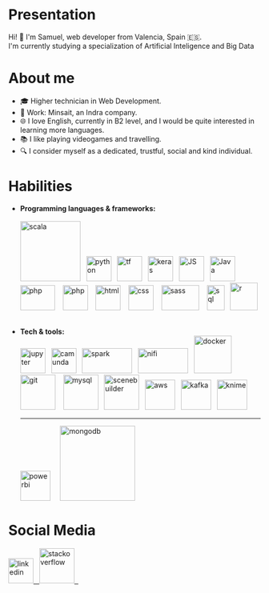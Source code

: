 
# Presentation

Hi! 👋 I'm Samuel, web developer from Valencia, Spain 🇪🇸. <br>
I'm currently studying a specialization of Artificial Inteligence and Big Data

# About me

- 🎓 Higher technician in Web Development.
- 💼 Work: Minsait, an Indra company.
- 🌐  I love English, currently in B2 level, and I would be quite interested in learning more languages.
- 📚 I like playing videogames and travelling.
- 🔍 I consider myself as a dedicated, trustful, social and kind individual.

# Habilities

- **Programming languages & frameworks:** <br><br>
<img src="https://docs.scala-lang.org/resources/img/scala-logo-red.png" alt="scala" width="120px" height="auto"> &nbsp;
<img src="https://upload.wikimedia.org/wikipedia/commons/archive/c/c3/20220821155028%21Python-logo-notext.svg" alt="python" width="50px" height="50px"> &nbsp;
<img src="https://i.pinimg.com/originals/aa/50/f8/aa50f8d700d9f2ec156fc8ee9d97d73a.png" alt="tf" width="50px" height="auto"> &nbsp;
<img src="https://th.bing.com/th/id/R.3c47e2ec7f4eae0945422e68f140c88a?rik=DCVjWQaoRfQqJA&pid=ImgRaw&r=0" alt="keras" width="50px" height="auto"> &nbsp;
<img src="https://upload.wikimedia.org/wikipedia/commons/thumb/6/6a/JavaScript-logo.png/600px-JavaScript-logo.png?20120221235433" alt="JS" width="50px" height="50px"> &nbsp;
<img src="https://brandslogos.com/wp-content/uploads/images/large/java-logo-1.png" alt="Java" width="50px" height="50px"> &nbsp;&nbsp;
<img src="https://upload.wikimedia.org/wikipedia/commons/thumb/2/27/PHP-logo.svg/2560px-PHP-logo.svg.png" alt="php" width="69px" height="50px"> &nbsp;&nbsp;
<img src="https://upload.wikimedia.org/wikipedia/commons/thumb/9/9a/Laravel.svg/1969px-Laravel.svg.png" alt="php" width="50px" height="auto"> &nbsp;&nbsp;
<img src="https://cdn-icons-png.flaticon.com/512/732/732212.png" alt="html" width="50px" height="50px"> &nbsp;&nbsp;
<img src="https://res.cloudinary.com/dnpmdb8r8/image/upload/f_auto,c_limit,q_auto,w_auto/w_600/argyleink/csslogo.png" alt="css" width="50px" height="50px"> &nbsp;&nbsp;
<img src="https://upload.wikimedia.org/wikipedia/commons/thumb/9/96/Sass_Logo_Color.svg/2560px-Sass_Logo_Color.svg.png" alt="sass" width="75px" height="50px"> &nbsp;&nbsp;
<img src="https://logodix.com/logo/1327215.png" alt="sql" width="35px" height="50px"> &nbsp;
<img src="https://iconape.com/wp-content/png_logo_vector/r-lang.png" alt="r" width="55px" height="auto"> &nbsp;

- **Tech & tools:** <br>
  <img src="https://www.svgrepo.com/show/373718/jupyter.svg" alt="jupyter" width="50px" height="50px"> &nbsp;
  <img src="https://camunda.com/wp-content/uploads/camunda/blog-images/4-icon.png" alt="camunda" width="50px" height="50px"> &nbsp;
  <img src="https://uploads-ssl.webflow.com/5e724862760345325327026c/5fa7238e9ad1b43af56de907_apache-spark-white-logo-p-500.png" alt="spark" width="100px" height="50px"> &nbsp;
  <img src="https://upload.wikimedia.org/wikipedia/commons/thumb/f/ff/Apache-nifi-logo.svg/180px-Apache-nifi-logo.svg.png?20190703114335" alt="nifi" width="100px" height="50px"> &nbsp;
  <img src="https://img.icons8.com/?size=256&id=LdUzF8b5sz2R&format=png" alt="docker" width="75px" height="75px"> &nbsp;
  <img src="https://git-scm.com/images/logos/downloads/Git-Icon-1788C.png" alt="git" width="70px" > &nbsp;&nbsp;
  <img src="https://img.icons8.com/?size=256&id=QeIg9siFKGgp&format=png" alt="mysql" width="70px" > &nbsp;
  <img src="https://img.icons8.com/?size=256&id=BZz399uT6eo0&format=png" alt="scenebuilder" width="70px" > &nbsp;
  <img src="https://cdn.inspireuplift.com/uploads/images/seller_products/31661/1702633077_AWSlogoAmazonWebServiceslogo.png" alt="aws" width="60px" heigth="auto"> &nbsp;
  <img src="https://encrypted-tbn0.gstatic.com/images?q=tbn:ANd9GcSxmEh006T-YqvhSJ-8qZKiDN4aBphTKfR80Q&s" alt="kafka" width="60px" heigth="auto"> &nbsp;
  <img src="https://imagej.github.io/imagej-wiki-static/images/5/54/Knime-icon.png" alt="knime" width="60px" heigth="auto"> &nbsp;

  
  -----
  
  <img src="https://global-uploads.webflow.com/64009fedce03bf07c4d0898b/643804e8b185914738e36eda_1200px-New_Power_BI_Logo.svg.png" alt="powerbi" width="60px" heigth="auto"> &nbsp;&nbsp;&nbsp;
  <img src="https://camo.githubusercontent.com/2c79729b78d3e675a23ca3ae620f35721023cdd904abcab3faec3cb63166354e/68747470733a2f2f313030306c6f676f732e6e65742f77702d636f6e74656e742f75706c6f6164732f323032302f30382f4d6f6e676f44422d4c6f676f2e706e67" alt="mongodb" width="150px" heigth="auto"> &nbsp;

# Social Media

<a href="https://www.linkedin.com/in/samuel-arteaga-l%C3%B3pez-370bb3278/">
<img src="https://upload.wikimedia.org/wikipedia/commons/thumb/c/ca/LinkedIn_logo_initials.png/600px-LinkedIn_logo_initials.png?20140125013055" alt="linkedin" width="50px" height="50px"> &nbsp;
</a>
<a href="https://stackoverflow.com/users/20852770/samuehfdez">
<img src="https://img.icons8.com/?size=256&id=13955&format=png" alt="stackoverflow" width="70px" >  &nbsp;
</a>




